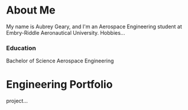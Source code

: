 # About Me
My name is Aubrey Geary, and I'm an Aerospace Engineering student at Embry-Riddle Aeronautical University.
Hobbies...

### Education
Bachelor of Science
Aerospace Engineering

# Engineering Portfolio
project...
